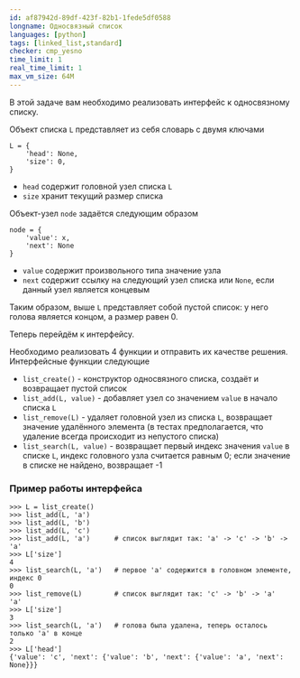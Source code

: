 ```yaml
---
id: af87942d-89df-423f-82b1-1fede5df0588
longname: Односвязный список
languages: [python]
tags: [linked_list,standard]
checker: cmp_yesno
time_limit: 1
real_time_limit: 1
max_vm_size: 64M
---
```



В этой задаче вам необходимо реализовать интерфейс к односвязному списку.

Объект списка `L` представляет из себя словарь с двумя ключами

    L = {
        'head': None,
        'size': 0,
    }

- `head` содержит головной узел списка `L`
- `size` хранит текущий размер списка

Объект-узел `node` задаётся следующим образом

    node = {
        'value': x,
        'next': None
    }

- `value` содержит произвольного типа значение узла
- `next` содержит ссылку на следующий узел списка или `None`, если данный узел является концевым

Таким образом, выше `L` представляет собой пустой список: у него голова является концом, а размер равен 0.

Теперь перейдём к интерфейсу.

Необходимо реализовать 4 функции и отправить их качестве решения. Интерфейсные функции следующие

- `list_create()` - конструктор односвязного списка, создаёт и возвращает пустой список
- `list_add(L, value)` - добавляет узел со значением `value` в начало списка `L`
- `list_remove(L)` - удаляет головной узел из списка `L`, возвращает значение удалённого элемента (в тестах предполагается, что удаление всегда происходит из непустого списка)
- `list_search(L, value)` - возвращает первый индекс значения `value` в списке `L`, индекс головного узла считается равным 0; если значение в списке не найдено, возвращает -1

### Пример работы интерфейса
    
    >>> L = list_create()
    >>> list_add(L, 'a')
    >>> list_add(L, 'b')
    >>> list_add(L, 'c')
    >>> list_add(L, 'a')      # список выглядит так: 'a' -> 'c' -> 'b' -> 'a'
    >>> L['size']
    4
    >>> list_search(L, 'a')   # первое 'a' содержится в головном элементе, индекс 0
    0
    >>> list_remove(L)        # список выглядит так: 'c' -> 'b' -> 'a'
    'a'
    >>> L['size']
    3
    >>> list_search(L, 'a')   # голова была удалена, теперь осталось только 'a' в конце
    2
    >>> L['head']
    {'value': 'c', 'next': {'value': 'b', 'next': {'value': 'a', 'next': None}}}
